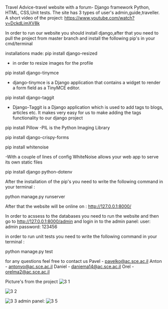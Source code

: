 Travel Advice-travel website with a forum- Django framework Python, HTML, CSS,Unit tests.
The site has 3 types of user's admin,guide,traveller.
A short video of the project:
https://www.youtube.com/watch?v=DckdLimXV8k

In order to run our website you should install django,after that you need to pull the project from master branch
and install the following pip's in your cmd/terminal

installations made:
pip install django-resized 
- in order to resize images for the profile 

pip install django-tinymce
- django-tinymce is a Django application that contains a widget to render a form field as a TinyMCE editor.

pip install django-taggit 
- Django-Taggit is a Django application which is used to add tags to blogs, articles etc. It makes very easy for us to make adding the tags functionality to our django project

pip install Pillow
-PIL is the Python Imaging Library 

pip install django-crispy-forms

pip install whitenoise

-With a couple of lines of config WhiteNoise allows your web app to serve its own static files

pip install django python-dotenv

After the installation of the pip's you need to write the following command in your terminal :

python manage.py runserver

After that the website will be online on : http://127.0.0.1:8000/

In order to acssess to the databases you need to run the website and then go to http://127.0.0.1:8000/admin
and login in to the admin panel:
user: admin
password: 123456

in order to run unit tests you need to write the following command in your terminal :

python manage.py test

for any questions feel free to contact us
Pavel - pavelko@ac.sce.ac.il
Anton - antonvo@ac.sce.ac.il
Daniel - daniema14@ac.sce.ac.il
Orel - orelma2@ac.sce.ac.il

Picture's from the project
![3 1](https://user-images.githubusercontent.com/93151766/177186653-88f4a266-02b2-4881-b4a8-14e8a7612fee.png)

![3 2](https://user-images.githubusercontent.com/93151766/177186667-05fae2b0-8227-4016-8a84-111e9e8634c2.png)

![3 3](https://user-images.githubusercontent.com/93151766/177186665-c150ea23-fc7d-44ae-9ce5-4c42b43e1e0e.png)
admin panel:
![3 5](https://user-images.githubusercontent.com/93151766/177187224-50aaaa78-d60e-4290-b3c7-2459a2bcc342.png)

